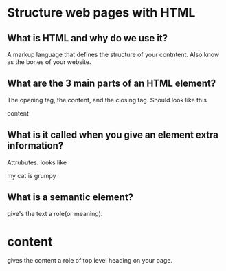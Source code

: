 # Structure web pages with HTML










## What is HTML and why do we use it?

A markup language that defines the structure of your contntent. Also know as the bones of your website.

## What are the 3 main parts of an HTML element?

The opening tag, the content, and the closing tag. Should look like this <p>content</p>

## What is it called when you give an element extra information?

Attrubutes. looks like <p class="editor note">my cat is grumpy</p>

## What is a semantic element?

give's the text a role(or meaning). <h1>content</h1> gives the content a role of top level heading on your page.
